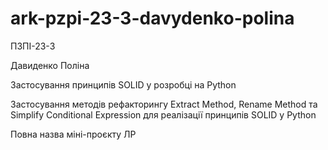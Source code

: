 # ark-pzpi-23-3-davydenko-polina
ПЗПІ-23-3

Давиденко Поліна

Застосування принципів SOLID у розробці на Python

Застосування методів рефакторингу Extract Method, Rename Method та Simplify Conditional Expression для реалізації принципів SOLID у Python

Повна назва міні-проєкту ЛР
